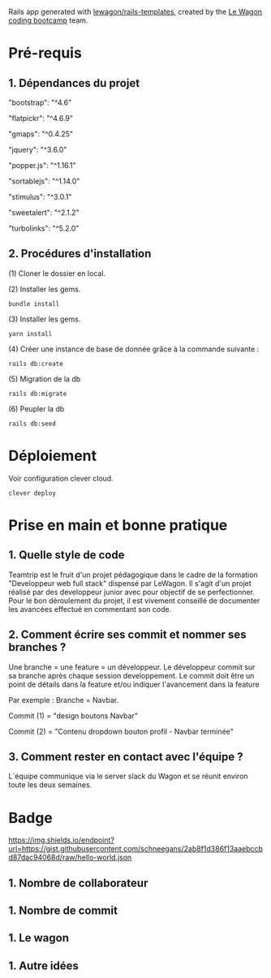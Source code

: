 Rails app generated with [lewagon/rails-templates](https://github.com/lewagon/rails-templates), created by the [Le Wagon coding bootcamp](https://www.lewagon.com) team.

# Pré-requis
## 1. Dépendances du projet

  "bootstrap": "^4.6"

  "flatpickr": "^4.6.9"

  "gmaps": "^0.4.25"

  "jquery": "^3.6.0"

  "popper.js": "^1.16.1"

  "sortablejs": "^1.14.0"

  "stimulus": "^3.0.1"

  "sweetalert": "^2.1.2"

  "turbolinks": "^5.2.0"

## 2. Procédures d'installation
  (1) Cloner le dossier en local.

  (2) Installer les gems.

  ```bundle install```

  (3) Installer les gems.

  ```yarn install```

  (4) Créer une instance de base de donnée grâce à la commande suivante :

  ``` rails db:create ```

  (5) Migration de la db

  ``` rails db:migrate ```

  (6) Peupler la db

  ``` rails db:seed ```

# Déploiement

  Voir configuration clever cloud.

  ``` clever deploy ```

# Prise en main et bonne pratique
## 1. Quelle style de code

Teamtrip est le fruit d'un projet pédagogique dans le cadre de la formation "Developpeur web full stack" dispensé par LeWagon. Il s'agit d'un projet réalisé par des developpeur junior avec pour objectif de se perfectionner.
Pour le bon déroulement du projet, il est vivement conseillé  de documenter les avancées effectué en commentant son code.

## 2. Comment écrire ses commit et nommer ses branches ?

Une branche = une feature = un développeur.
Le développeur commit sur sa branche après chaque session developpement.
Le commit doit être un point de détails dans la feature et/ou indiquer l'avancement dans la feature

Par exemple : Branche = Navbar.

Commit (1) = "design boutons Navbar"

Commit (2) = "Contenu dropdown bouton profil - Navbar terminée"





## 3. Comment rester en contact avec l'équipe ?

L´équipe communique via le server slack du Wagon et se réunit environ toute les deux semaines.


# Badge

https://img.shields.io/endpoint?url=https://gist.githubusercontent.com/schneegans/2ab8f1d386f13aaebccbd87dac94068d/raw/hello-world.json

## 1. Nombre de collaborateur
## 1. Nombre de commit
## 1. Le wagon
## 1. Autre idées
